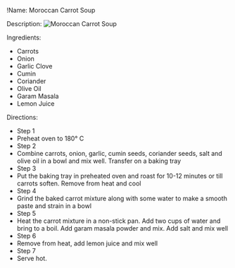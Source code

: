 !Name: Moroccan Carrot Soup

Description:
![Moroccan Carrot Soup](https://www.themealdb.com/images/media/meals/jcr46d1614763831.jpg "Moroccan Carrot Soup")

Ingredients:
- Carrots
- Onion
- Garlic Clove
- Cumin
- Coriander
- Olive Oil
- Garam Masala
- Lemon Juice

Directions:
- Step 1
- Preheat oven to 180° C
- Step 2
- Combine carrots, onion, garlic, cumin seeds, coriander seeds, salt and olive oil in a bowl and mix well. Transfer on a baking tray
- Step 3
- Put the baking tray in preheated oven and roast for 10-12 minutes or till carrots soften. Remove from heat and cool
- Step 4
- Grind the baked carrot mixture along with some water to make a smooth paste and strain in a bowl
- Step 5
- Heat the carrot mixture in a non-stick pan. Add two cups of water and bring to a boil. Add garam masala powder and mix. Add salt and mix well
- Step 6
- Remove from heat, add lemon juice and mix well
- Step 7
- Serve hot.
